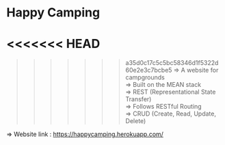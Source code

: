 # Happy Camping
<<<<<<< HEAD
=======

>>>>>>> a35d0c17c5c5bc58346d1f5322d60e2e3c7bcbe5
=> A website for campgrounds  
=> Built on the MEAN stack  
=> REST (Representational State Transfer)  
=> Follows RESTful Routing  
=> CRUD (Create, Read, Update, Delete)  
  
=> Website link : https://happycamping.herokuapp.com/
